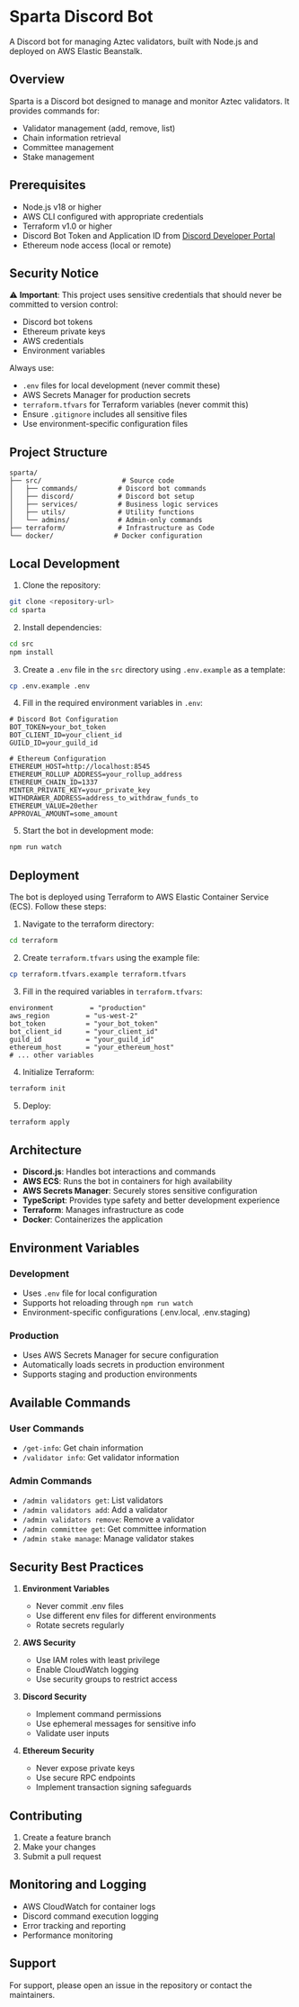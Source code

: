 # Sparta Discord Bot

A Discord bot for managing Aztec validators, built with Node.js and deployed on AWS Elastic Beanstalk.

## Overview

Sparta is a Discord bot designed to manage and monitor Aztec validators. It provides commands for:
- Validator management (add, remove, list)
- Chain information retrieval
- Committee management
- Stake management

## Prerequisites

- Node.js v18 or higher
- AWS CLI configured with appropriate credentials
- Terraform v1.0 or higher
- Discord Bot Token and Application ID from [Discord Developer Portal](https://discord.com/developers/applications)
- Ethereum node access (local or remote)

## Security Notice

⚠️ **Important**: This project uses sensitive credentials that should never be committed to version control:
- Discord bot tokens
- Ethereum private keys
- AWS credentials
- Environment variables

Always use:
- `.env` files for local development (never commit these)
- AWS Secrets Manager for production secrets
- `terraform.tfvars` for Terraform variables (never commit this)
- Ensure `.gitignore` includes all sensitive files
- Use environment-specific configuration files

## Project Structure

```
sparta/
├── src/                    # Source code
│   ├── commands/          # Discord bot commands
│   ├── discord/           # Discord bot setup
│   ├── services/          # Business logic services
│   ├── utils/             # Utility functions
│   └── admins/            # Admin-only commands
├── terraform/             # Infrastructure as Code
└── docker/               # Docker configuration
```

## Local Development

1. Clone the repository:
```bash
git clone <repository-url>
cd sparta
```

2. Install dependencies:
```bash
cd src
npm install
```

3. Create a `.env` file in the `src` directory using `.env.example` as a template:
```bash
cp .env.example .env
```

4. Fill in the required environment variables in `.env`:
```
# Discord Bot Configuration
BOT_TOKEN=your_bot_token
BOT_CLIENT_ID=your_client_id
GUILD_ID=your_guild_id

# Ethereum Configuration
ETHEREUM_HOST=http://localhost:8545
ETHEREUM_ROLLUP_ADDRESS=your_rollup_address
ETHEREUM_CHAIN_ID=1337
MINTER_PRIVATE_KEY=your_private_key
WITHDRAWER_ADDRESS=address_to_withdraw_funds_to
ETHEREUM_VALUE=20ether
APPROVAL_AMOUNT=some_amount
```

5. Start the bot in development mode:
```bash
npm run watch
```

## Deployment

The bot is deployed using Terraform to AWS Elastic Container Service (ECS). Follow these steps:

1. Navigate to the terraform directory:
```bash
cd terraform
```

2. Create `terraform.tfvars` using the example file:
```bash
cp terraform.tfvars.example terraform.tfvars
```

3. Fill in the required variables in `terraform.tfvars`:
```hcl
environment         = "production"
aws_region         = "us-west-2"
bot_token          = "your_bot_token"
bot_client_id      = "your_client_id"
guild_id           = "your_guild_id"
ethereum_host      = "your_ethereum_host"
# ... other variables
```

4. Initialize Terraform:
```bash
terraform init
```

5. Deploy:
```bash
terraform apply
```

## Architecture

- **Discord.js**: Handles bot interactions and commands
- **AWS ECS**: Runs the bot in containers for high availability
- **AWS Secrets Manager**: Securely stores sensitive configuration
- **TypeScript**: Provides type safety and better development experience
- **Terraform**: Manages infrastructure as code
- **Docker**: Containerizes the application

## Environment Variables

### Development
- Uses `.env` file for local configuration
- Supports hot reloading through `npm run watch`
- Environment-specific configurations (.env.local, .env.staging)

### Production
- Uses AWS Secrets Manager for secure configuration
- Automatically loads secrets in production environment
- Supports staging and production environments

## Available Commands

### User Commands
- `/get-info`: Get chain information
- `/validator info`: Get validator information

### Admin Commands
- `/admin validators get`: List validators
- `/admin validators add`: Add a validator
- `/admin validators remove`: Remove a validator
- `/admin committee get`: Get committee information
- `/admin stake manage`: Manage validator stakes

## Security Best Practices

1. **Environment Variables**
   - Never commit .env files
   - Use different env files for different environments
   - Rotate secrets regularly

2. **AWS Security**
   - Use IAM roles with least privilege
   - Enable CloudWatch logging
   - Use security groups to restrict access

3. **Discord Security**
   - Implement command permissions
   - Use ephemeral messages for sensitive info
   - Validate user inputs

4. **Ethereum Security**
   - Never expose private keys
   - Use secure RPC endpoints
   - Implement transaction signing safeguards

## Contributing

1. Create a feature branch
2. Make your changes
3. Submit a pull request

## Monitoring and Logging

- AWS CloudWatch for container logs
- Discord command execution logging
- Error tracking and reporting
- Performance monitoring

## Support

For support, please open an issue in the repository or contact the maintainers.
